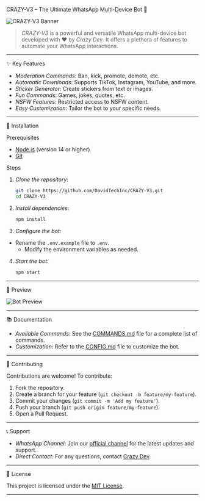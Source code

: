

CRAZY-V3 – The Ultimate WhatsApp Multi-Device Bot 🚀

![CRAZY-V3 Banner](https://files.catbox.moe/hlfa1a.jpeg)

> *CRAZY-V3* is a powerful and versatile WhatsApp multi-device bot developed with ❤️ by *Crazy Dev*. It offers a plethora of features to automate your WhatsApp interactions.

---

✨ Key Features

- *Moderation Commands*: Ban, kick, promote, demote, etc.
- *Automatic Downloads*: Supports TikTok, Instagram, YouTube, and more.
- *Sticker Generator*: Create stickers from text or images.
- *Fun Commands*: Games, jokes, quotes, etc.
- *NSFW Features*: Restricted access to NSFW content.
- *Easy Customization*: Tailor the bot to your specific needs.

---

🚀 Installation

Prerequisites

- [Node.js](https://nodejs.org/) (version 14 or higher)
- [Git](https://git-scm.com/)

Steps

1. *Clone the repository*:

   ```bash
   git clone https://github.com/DavidTechInc/CRAZY-V3.git
   cd CRAZY-V3
   ```

2. *Install dependencies*:

   ```bash
   npm install
   ```

3. *Configure the bot*:

- Rename the `.env.example` file to `.env`.
   - Modify the environment variables as needed.

4. *Start the bot*:

   ```bash
   npm start
   ```

---

📸 Preview

![Bot Preview]([https://raw.githubusercontent.com/DavidTechInc/CRAZY-V3/main/assets/preview.gif](https://files.catbox.moe/hlfa1a.jpeg))

---

📚 Documentation

- *Available Commands*: See the [COMMANDS.md](https://github.com/DavidTechInc/CRAZY-V3/blob/main/COMMANDS.md) file for a complete list of commands.
- *Customization*: Refer to the [CONFIG.md](https://github.com/DavidTechInc/CRAZY-V3/blob/main/CONFIG.md) file to customize the bot.

---

🤝 Contributing

Contributions are welcome! To contribute:

1. Fork the repository.
2. Create a branch for your feature (`git checkout -b feature/my-feature`).
3. Commit your changes (`git commit -m 'Add my feature'`).
4. Push your branch (`git push origin feature/my-feature`).
5. Open a Pull Request.

---

📞 Support

- *WhatsApp Channel*: Join our [official channel](https://whatsapp.com/channel/0029VbANsvkIiRp31CEW3C2C) for the latest updates and support.
- *Direct Contact*: For any questions, contact [Crazy Dev](24165730123).

---

📄 License

This project is licensed under the [MIT License](https://github.com/DavidTechInc/CRAZY-V3/blob/main/LICENSE).

---
